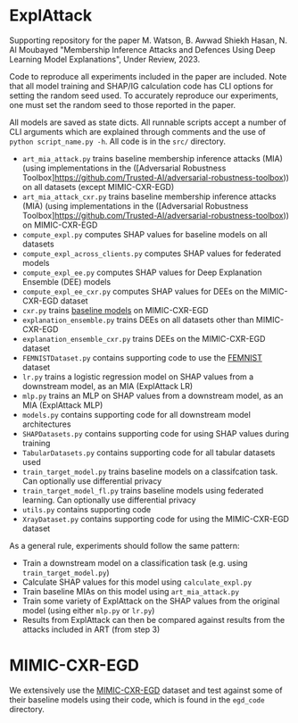 # ExplAttack

Supporting repository for the paper M. Watson, B. Awwad Shiekh Hasan, N. Al Moubayed "Membership Inference Attacks and 
Defences Using Deep Learning Model Explanations", Under Review, 2023.

Code to reproduce all experiments included in the paper are included. Note that all model training and SHAP/IG 
calculation code has CLI options for setting the random seed used. To accurately reproduce our
experiments, one must set the random seed to those reported in the paper.

All models are saved as state dicts. All runnable scripts accept a number of CLI arguments which are explained through 
comments and the use of `python script_name.py -h`. All code is in the `src/` directory.

- `art_mia_attack.py` trains baseline membership inference attacks (MIA) (using implementations in the
  ([Adversarial Robustness Toolbox]https://github.com/Trusted-AI/adversarial-robustness-toolbox)) on all datasets
  (except MIMIC-CXR-EGD)
- `art_mia_attack_cxr.py` trains baseline membership inference attacks (MIA) (using implementations in the
  ([Adversarial Robustness Toolbox]https://github.com/Trusted-AI/adversarial-robustness-toolbox)) on MIMIC-CXR-EGD
- `compute_expl.py` computes SHAP values for baseline models on all datasets
- `compute_expl_across_clients.py` computes SHAP values for federated models
- `compute_expl_ee.py` computes SHAP values for Deep Explanation Ensemble (DEE) models
- `compute_expl_ee_cxr.py` computes SHAP values for DEEs on the MIMIC-CXR-EGD dataset
- `cxr.py` trains [baseline models](https://www.nature.com/articles/s41597-021-00863-5) on MIMIC-CXR-EGD
- `explanation_ensemble.py` trains DEEs on all datasets other than MIMIC-CXR-EGD
- `explanation_ensemble_cxr.py` trains DEEs on the MIMIC-CXR-EGD dataset
- `FEMNISTDataset.py` contains supporting code to use the [FEMNIST](https://leaf.cmu.edu) dataset
- `lr.py` trains a logistic regression model on SHAP values from a downstream model, as an MIA (ExplAttack LR)
- `mlp.py` trains an MLP on SHAP values from a downstream model, as an MIA (ExplAttack MLP)
- `models.py` contains supporting code for all downstream model architectures
- `SHAPDatasets.py` contains supporting code for using SHAP values during training
- `TabularDatasets.py` contains supporting code for all tabular datasets used
- `train_target_model.py` trains baseline models on a classifcation task. Can optionally use differential privacy
- `train_target_model_fl.py` trains baseline models using federated learning. Can optionally use differential privacy
- `utils.py` contains supporting code
- `XrayDataset.py` contains supporting code for using the MIMIC-CXR-EGD dataset

As a general rule, experiments should follow the same pattern:

- Train a downstream model on a classification task (e.g. using `train_target_model.py`)
- Calculate SHAP values for this model using `calculate_expl.py`
- Train baseline MIAs on this model using `art_mia_attack.py`
- Train some variety of ExplAttack on the SHAP values from the original model (using either `mlp.py` or `lr.py`)
- Results from ExplAttack can then be compared against results from the attacks included in ART (from step 3)

# MIMIC-CXR-EGD

We extensively use the [MIMIC-CXR-EGD](https://www.nature.com/articles/s41597-021-00863-5) dataset and test against some
of their baseline models using their code, which is found in the `egd_code` directory.